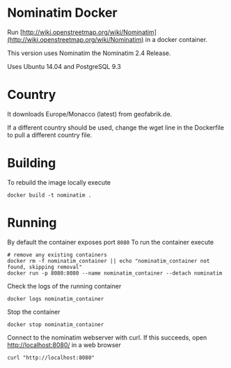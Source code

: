 # Nominatim Docker

Run [http://wiki.openstreetmap.org/wiki/Nominatim](http://wiki.openstreetmap.org/wiki/Nominatim) in a docker container.

This version uses Nominatim the Nominatim 2.4 Release.

Uses Ubuntu 14.04 and PostgreSQL 9.3

# Country
It downloads Europe/Monacco (latest) from geofabrik.de.

If a different country should be used, change the wget line in the Dockerfile to pull a different country file.
# Building

To rebuild the image locally execute

```
docker build -t nominatim .
```

# Running

By default the container exposes port `8080` To run the container execute

```
# remove any existing containers
docker rm -f nominatim_container || echo "nominatim_container not found, skipping removal"
docker run -p 8080:8080 --name nominatim_container --detach nominatim
```

Check the logs of the running container

```
docker logs nominatim_container
```

Stop the container
```
docker stop nominatim_container
```

Connect to the nominatim webserver with curl. If this succeeds, open [http://localhost:8080/](http:/localhost:8080) in a web browser

```
curl "http://localhost:8080"
```
